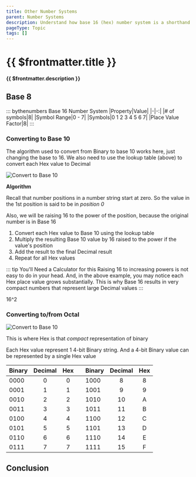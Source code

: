 ```yaml
---
title: Other Number Systems
parent: Number Systems
description: Understand how base 16 (hex) number system is a shorthand to base 2 (binary)
pageType: Topic
tags: []
---
```


# {{ $frontmatter.title }}
**{{ $frontmatter.description }}**

<KeyConcepts :ConceptArray= "[
{
  Concept:'Base 8 is a compact means to representing binary values',
  Details:'With a little understanding, hardware and software practitioners can translate between Hex and Binary '
}
]" />

## Base 8

::: bythenumbers Base 16 Number System
|Property|Value|
|-|-:|
|# of symbols|8|
|Symbol Range|0 - 7|
|Symbols|0 1 2 3 4 5 6 7|
|Place Value Factor|8|
:::

### Converting to Base 10

The algorithm used to convert from Binary to base 10 works here, just changing the base to 16. We also need to use the lookup table (above) to convert each Hex value to Decimal

![Convert to Base 10](/images/NumberSystems/Base16_ConvertToBase10.png)

**Algorithm**

Recall that number positions in a number string start at zero. So the value in the 1st position is said to be in *position 0*

Also, we will be raising 16 to the power of the position, because the original number is in Base 16

1. Convert each Hex value to Base 10 using the lookup table
1. Multiply the resulting Base 10 value by 16 raised to the power if the value's position
1. Add the result to the final Decimal result
1. Repeat for all Hex values

::: tip You'll Need a Calculator for this
Raising 16 to increasing powers is not easy to do in your head. And, in the above example, you may notice each Hex place value grows substantially. This is why Base 16 results in very compact numbers that represent large Decimal values
:::

16^2

### Converting to/from Octal

![Convert to Base 10](/images/NumberSystems/Base16_ConvertFromBase2.png)

This is where Hex is that *compact* representation of binary

Each Hex value represent 1 4-bit Binary string. And a 4-bit Binary value can be represented by a single Hex value

|Binary|Decimal|Hex||Binary|Decimal|Hex|
|-|:-:|:-:|-|-|:-:|:-:|
|0000|0|0||1000|8|8|
|0001|1|1||1001|9|9|
|0010|2|2||1010|10|A|
|0011|3|3||1011|11|B|
|0100|4|4||1100|12|C|
|0101|5|5||1101|13|D|
|0110|6|6||1110|14|E|
|0111|7|7||1111|15|F|


## Conclusion